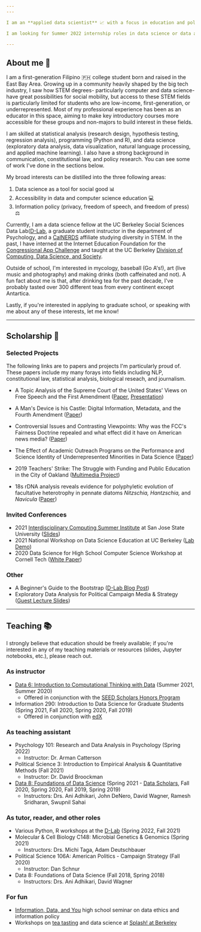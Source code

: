 ```yaml
---
---

I am an **applied data scientist** 📈 with a focus in education and policy. My background is in STEM education and information law, and I graduated magna cum laude in 2021 with a B.S. in Microbial Biology and a B.A. in Media Studies, also from the University of California, Berkeley.

I am looking for Summer 2022 internship roles in data science or data analytics. If you think I'd be a good fit for your organization, you can reach out to me at **[castro.ian(at)berkeley.edu](mailto:castro.ian@berkeley.edu)** or through [Linkedin](https://www.linkedin.com/in/hans-k-castro/).

---
```

## About me 👋

I am a first-generation Filipino 🇵🇭 college student born and raised in the East Bay Area. Growing up in a community heavily shaped by the big tech industry, I saw how STEM degrees- particularly computer and data science- have great possibilities for social mobility, but access to these STEM fields is particularly limited for students who are low-income, first-generation, or underrepresented. Most of my professional experience has been as an educator in this space, aiming to make key introductory courses more accessible for these groups and non-majors to build interest in these fields.

I am skilled at statistical analysis (research design, hypothesis testing, regression analysis), programming (Python and R), and data science (exploratory data analysis, data visualization, natural language processing, and applied machine learning). I also have a strong background in communication, constitutional law, and policy research. You can see some of work I've done in the sections below.

My broad interests can be distilled into the three following areas:

1. Data science as a tool for social good 📊
1. Accessibility in data and computer science education 💻
1. Information policy (privacy, freedom of speech, and freedom of press) ⚖️

Currently, I am a data science fellow at the UC Berkeley Social Sciences Data Lab([D-Lab](https://dlab.berkeley.edu/), a graduate student instructor in the department of Psychology, and a [CalNERDS](https://calnerds.berkeley.edu/) affiliate studying diversity in STEM. In the past, I have interned at the Internet Education Foundation for the [Congressional App Challenge](https://www.congressionalappchallenge.us/) and taught at the UC Berkeley [Division of Computing, Data Science, and Society](https://data.berkeley.edu/).

Outside of school, I'm interested in mycology, baseball (Go A's!), art (live music and photography) and making drinks (both caffeinated and not). A fun fact about me is that, after drinking tea for the past decade, I've probably tasted over 300 different teas from every continent except Antartica.

Lastly, if you're interested in applying to graduate school, or speaking with me about any of these interests, let me know!

---

## Scholarship 📝

### Selected Projects

The following links are to papers and projects I'm particularly proud of. These papers include my many forays into fields including NLP, constitutional law, statistical analysis, biological reseach, and journalism.

- A Topic Analysis of the Supreme Court of the United States' Views on Free Speech and the First Amendment ([Paper](https://drive.google.com/file/d/1WymAStgsM1_wx_AFZua8KMaoFoQmfeRl/view?usp=sharing), [Presentation](https://docs.google.com/presentation/d/1edgeqrSJxEVk_LvL2ZnKop5Zn4jvxjaRQuGCP9p8MRI/edit?usp=sharing))

- A Man's Device is his Castle: Digital Information, Metadata, and the Fourth Amendment ([Paper](https://drive.google.com/file/d/1IXcbLmydJD7hZr2xmphZnzlIA1jM1Tgw/view?usp=sharing))

- Controversial Issues and Contrasting Viewpoints: Why was the FCC's Fairness Doctrine repealed and what effect did it have on American news media? ([Paper](https://drive.google.com/file/d/1nDEE0Bm0Qv17hwP4HXQ2Ki7zWtDFrThn/view?usp=sharing))

- The Effect of Academic Outreach Programs on the Performance and Science Identity of Underrepresented Minorities in Data Science ([Paper](https://drive.google.com/file/d/1gQYgFNEnu1BDVYzI6PGFwZUjjX2cIKmE/view?usp=sharing))

- 2019 Teachers' Strike: The Struggle with Funding and Public Education in the City of Oakland ([Multimedia Project](https://castroian5.wixsite.com/oaklandteacherstrike))

- 18s rDNA analysis reveals evidence for polyphyletic evolution of facultative heterotrophy in pennate diatoms *Nitzschia, Hantzschia,* and *Navicula* ([Paper](https://drive.google.com/file/d/1votZNNwSESaX1QlWmGQOr6X8YYn6w7cR/view?usp=sharing))


### Invited Conferences

- 2021 [Interdisciplinary Computing Summer Institute](https://www.sjsu.edu/icsi/) at San Jose State University ([Slides](https://docs.google.com/presentation/d/1ADf9sSAsDw8iigQO_NigbCHi8lavdtNjOasa3in6Wjg/edit?usp=sharing))
- 2021 National Workshop on Data Science Education at UC Berkeley ([Lab Demo](https://docs.google.com/presentation/d/1RMnwUpes2iaj9Q-nOx7pk-0FQRYi-IDnPhWab4yTF_Y/edit?usp=sharing))
- 2020 Data Science for High School Computer Science Workshop at Cornell Tech ([White Paper](http://nebigdatahub.org/wp-content/uploads/2020/08/Data-Science-for-High-School-Computer-Science-Workshop.report.final3_.pdf))


### Other

- A Beginner's Guide to the Bootstrap ([D-Lab Blog Post](https://dlab.berkeley.edu/news/beginner%E2%80%99s-guide-bootstrap))
- Exploratory Data Analysis for Political Campaign Media & Strategy ([Guest Lecture Slides](https://docs.google.com/presentation/d/1ADf9sSAsDw8iigQO_NigbCHi8lavdtNjOasa3in6Wjg/edit?usp=sharing))


---
## Teaching 📚

I strongly believe that education should be freely available; if you're interested in any of my teaching materials or resources (slides, Jupyter notebooks, etc.), please reach out.

### As instructor

- [Data 6: Introduction to Computational Thinking with Data](http://data6.org/su21/) (Summer 2021, Summer 2020)
  - Offered in conjunction with the [SEED Scholars Honors Program](https://seedscholars.berkeley.edu/home)
- Information 290: Introduction to Data Science for Graduate Students (Spring 2021, Fall 2020, Spring 2020, Fall 2019)
  - Offered in conjunction with [edX](https://data.berkeley.edu/data-8x)

### As teaching assistant

- Psychology 101: Research and Data Analysis in Psychology (Spring 2022)
  - Instructor: Dr. Arman Catterson
- Political Science 3: Introduction to Empirical Analysis & Quantitative Methods (Fall 2021)
  - Instructor: Dr. David Broockman
- [Data 8: Foundations of Data Science](http://data8.org/) (Spring 2021 - [Data Scholars](https://data.berkeley.edu/academics/resources/data-scholars), Fall 2020, Spring 2020, Fall 2019, Spring 2019)
  - Instructors: Drs. Ani Adhikari, John DeNero, David Wagner, Ramesh Sridharan, Swupnil Sahai

### As tutor, reader, and other roles

- Various Python, R workshops at the [D-Lab](https://dlab.berkeley.edu/events/all-events) (Spring 2022, Fall 2021)
- Molecular & Cell Biology C148: Microbial Genetics & Genomics (Spring 2021)
  - Instructors: Drs. Michi Taga, Adam Deutschbauer
- Political Science 106A: American Politics - Campaign Strategy (Fall 2020)
  - Instructor: Dan Schnur
- Data 8: Foundations of Data Science (Fall 2018, Spring 2018)
  - Instructors: Drs. Ani Adhikari, David Wagner


### For fun
- [Information, Data, and You](https://docs.google.com/document/d/11jXGDkL0Z6xU-uyh78drBBOzfWKh4j_kL6W603txx1g/edit?usp=sharing) high school seminar on data ethics and information policy
- Workshops on [tea tasting](https://docs.google.com/presentation/d/1zB5ZYOwPb9OugZ1F2NrBPZ19EBOkYe9mRLoGgr6IJTs/edit?usp=sharing) and data science at [Splash! at Berkeley](https://berkeley.learningu.org/)

